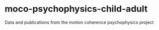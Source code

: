 # moco-psychophysics-child-adult
Data and publications from the motion coherence psychophysics project
